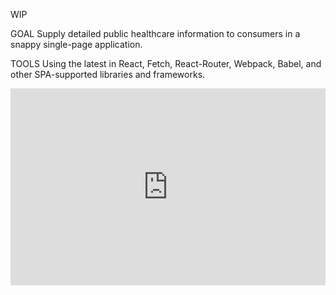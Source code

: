WIP 

GOAL
Supply detailed public healthcare information to consumers in a snappy single-page application.

TOOLS
Using the latest in React, Fetch, React-Router, Webpack, Babel, and other SPA-supported libraries and frameworks.

<div style="position: relative; padding-bottom: 62.5%; height: 0;"><iframe src="https://www.useloom.com/embed/3cc3785ed4ea45989aa4c4374e0a2536" frameborder="0" webkitallowfullscreen mozallowfullscreen allowfullscreen style="position: absolute; top: 0; left: 0; width: 100%; height: 100%;"></iframe></div>
